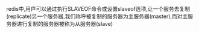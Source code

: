 


redis中,用户可以通过执行SLAVEOF命令或设置slaveof选项,让一个服务去复制(replicate)另一个服务器,我们称呼被复制的服务器为主服务器(master),而对主服务器进行复制的服务器被称为从服务器(slave)




